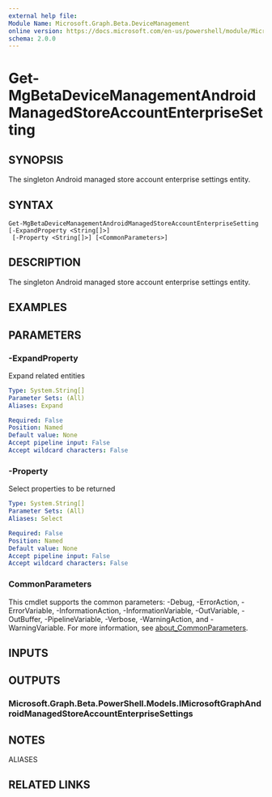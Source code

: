 ```yaml
---
external help file:
Module Name: Microsoft.Graph.Beta.DeviceManagement
online version: https://docs.microsoft.com/en-us/powershell/module/Microsoft.Graph.devicemanagement/get-mgdevicemanagementandroidmanagedstoreaccountenterprisesetting
schema: 2.0.0
---
```


# Get-MgBetaDeviceManagementAndroidManagedStoreAccountEnterpriseSetting

## SYNOPSIS
The singleton Android managed store account enterprise settings entity.

## SYNTAX

```
Get-MgBetaDeviceManagementAndroidManagedStoreAccountEnterpriseSetting [-ExpandProperty <String[]>]
 [-Property <String[]>] [<CommonParameters>]
```

## DESCRIPTION
The singleton Android managed store account enterprise settings entity.

## EXAMPLES

## PARAMETERS

### -ExpandProperty
Expand related entities

```yaml
Type: System.String[]
Parameter Sets: (All)
Aliases: Expand

Required: False
Position: Named
Default value: None
Accept pipeline input: False
Accept wildcard characters: False
```

### -Property
Select properties to be returned

```yaml
Type: System.String[]
Parameter Sets: (All)
Aliases: Select

Required: False
Position: Named
Default value: None
Accept pipeline input: False
Accept wildcard characters: False
```

### CommonParameters
This cmdlet supports the common parameters: -Debug, -ErrorAction, -ErrorVariable, -InformationAction, -InformationVariable, -OutVariable, -OutBuffer, -PipelineVariable, -Verbose, -WarningAction, and -WarningVariable. For more information, see [about_CommonParameters](http://go.microsoft.com/fwlink/?LinkID=113216).

## INPUTS

## OUTPUTS

### Microsoft.Graph.Beta.PowerShell.Models.IMicrosoftGraphAndroidManagedStoreAccountEnterpriseSettings

## NOTES

ALIASES

## RELATED LINKS

